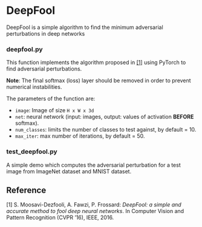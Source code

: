 # DeepFool
DeepFool is a simple algorithm to find the minimum adversarial perturbations in deep networks

### deepfool.py

This function implements the algorithm proposed in [[1]](http://arxiv.org/pdf/1511.04599) using PyTorch to find adversarial perturbations.

__Note__: The final softmax (loss) layer should be removed in order to prevent numerical instabilities.

The parameters of the function are:

- `image`: Image of size `H x W x 3d`
- `net`: neural network (input: images, output: values of activation **BEFORE** softmax).
- `num_classes`: limits the number of classes to test against, by default = 10.
- `max_iter`: max number of iterations, by default = 50.

### test_deepfool.py

A simple demo which computes the adversarial perturbation for a test image from ImageNet dataset and MNIST dataset.

## Reference
[1] S. Moosavi-Dezfooli, A. Fawzi, P. Frossard:
*DeepFool: a simple and accurate method to fool deep neural networks*.  In Computer Vision and Pattern Recognition (CVPR ’16), IEEE, 2016.
